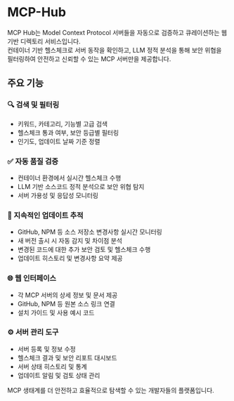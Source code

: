 # MCP-Hub
MCP Hub는 Model Context Protocol 서버들을 자동으로 검증하고 큐레이션하는 웹 기반 디렉토리 서비스입니다.   
컨테이너 기반 헬스체크로 서버 동작을 확인하고, LLM 정적 분석을 통해 보안 위협을 필터링하여 안전하고 신뢰할 수 있는 MCP 서버만을 제공합니다.

## 주요 기능

### **🔍 검색 및 필터링**
- 키워드, 카테고리, 기능별 고급 검색
- 헬스체크 통과 여부, 보안 등급별 필터링
- 인기도, 업데이트 날짜 기준 정렬

### **✅ 자동 품질 검증**
- 컨테이너 환경에서 실시간 헬스체크 수행
- LLM 기반 소스코드 정적 분석으로 보안 위협 탐지
- 서버 가용성 및 응답성 모니터링

### **🔄 지속적인 업데이트 추적**
- GitHub, NPM 등 소스 저장소 변경사항 실시간 모니터링
- 새 버전 출시 시 자동 감지 및 차이점 분석
- 변경된 코드에 대한 추가 보안 검토 및 헬스체크 수행
- 업데이트 히스토리 및 변경사항 요약 제공

### **🌐 웹 인터페이스**
- 각 MCP 서버의 상세 정보 및 문서 제공
- GitHub, NPM 등 원본 소스 링크 연결
- 설치 가이드 및 사용 예시 코드

### **⚙️ 서버 관리 도구**
- 서버 등록 및 정보 수정
- 헬스체크 결과 및 보안 리포트 대시보드
- 서버 상태 히스토리 및 통계
- 업데이트 알림 및 검토 상태 관리

MCP 생태계를 더 안전하고 효율적으로 탐색할 수 있는 개발자들의 플랫폼입니다.
